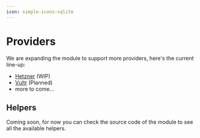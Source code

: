 ```yaml
---
icon: simple-icons:sqlite
---
```


# Providers

We are expanding the module to support more providers, here's the current line-up:

- [Hetzner](/guide/api/utils/providers/hetzner.md) (WIP)
- [Vultr](/guide/api/utils/providers/vultr.md) (Planned)
- more to come...

## Helpers

Coming soon, for now you can check the source code of the module to see all the available helpers.
